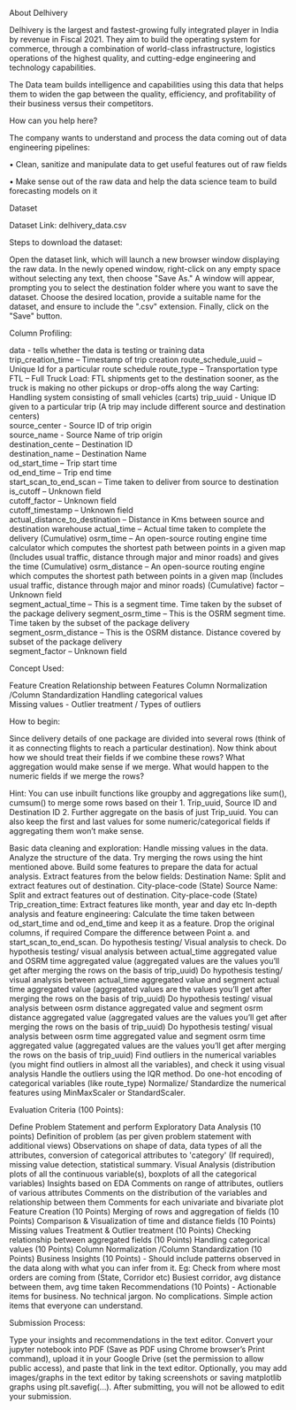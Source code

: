 About Delhivery

Delhivery is the largest and fastest-growing fully integrated player in India by revenue in Fiscal 2021. They aim to build the operating system for commerce, through a combination of world-class infrastructure, logistics operations of the highest quality, and cutting-edge engineering and technology capabilities. 

The Data team builds intelligence and capabilities using this data that helps them to widen the gap between the quality, efficiency, and profitability of their business versus their competitors.

 

 

How can you help here?

The company wants to understand and process the data coming out of data engineering pipelines: 

• Clean, sanitize and manipulate data to get useful features out of raw fields

• Make sense out of the raw data and help the data science team to build forecasting models on it

 

 

Dataset

Dataset Link:  delhivery_data.csv

Steps to download the dataset:

Open the dataset link, which will launch a new browser window displaying the raw data.
In the newly opened window, right-click on any empty space without selecting any text, then choose "Save As."
A window will appear, prompting you to select the destination folder where you want to save the dataset.
Choose the desired location, provide a suitable name for the dataset, and ensure to include the ".csv" extension. Finally, click on the "Save" button. 
 

Column Profiling:

data - tells whether the data is testing or training data                         
trip_creation_time – Timestamp of trip creation
route_schedule_uuid – Unique Id for a particular route schedule
route_type – Transportation type 
FTL – Full Truck Load: FTL shipments get to the destination sooner, as the truck is making no other pickups or drop-offs along the way
Carting: Handling system consisting of small vehicles (carts)
trip_uuid - Unique ID given to a particular trip   (A trip may include different source and destination centers)                
source_center - Source ID of trip origin                 
source_name - Source Name of trip origin                    
destination_cente – Destination ID         
destination_name – Destination Name              
od_start_time – Trip start time                
od_end_time –  Trip end time                                
start_scan_to_end_scan – Time taken to deliver from source to destination    
is_cutoff – Unknown field                   
cutoff_factor  – Unknown field                       
cutoff_timestamp –  Unknown field             
actual_distance_to_destination – Distance in Kms between source and destination warehouse
actual_time –  Actual time taken to complete the delivery (Cumulative)
osrm_time – An open-source routing engine time calculator which computes the shortest path between points in a given map (Includes usual traffic, distance through major and minor roads) and gives the time (Cumulative)
osrm_distance – An open-source routing engine which computes the shortest path between points in a given map (Includes usual traffic, distance through major and minor roads) (Cumulative)
factor  –  Unknown field                 
segment_actual_time – This is a segment time. Time taken by the subset of the package delivery
segment_osrm_time –  This is the OSRM segment time. Time taken by the subset of the package delivery      
segment_osrm_distance –   This is the OSRM distance. Distance covered by subset of the package delivery       
segment_factor – Unknown field    
 
Concept Used: 

Feature Creation
Relationship between Features
Column Normalization /Column Standardization 
Handling categorical values  
Missing values - Outlier treatment / Types of outliers
 

 

How to begin:

Since delivery details of one package are divided into several rows (think of it as connecting flights to reach a particular destination). Now think about how we should treat their fields if we combine these rows? What aggregation would make sense if we merge. What would happen to the numeric fields if we merge the rows? 

Hint: You can use inbuilt functions like groupby and aggregations like sum(), cumsum() to merge some rows based on their 1. Trip_uuid, Source ID and Destination ID 2. Further aggregate on the basis of just Trip_uuid. You can also keep the first and last values for some numeric/categorical fields if aggregating them won’t make sense.

 

Basic data cleaning and exploration:
Handle missing values in the data.
Analyze the structure of the data.
Try merging the rows using the hint mentioned above.
Build some features to prepare the data for actual analysis. Extract features from the below fields:
Destination Name: Split and extract features out of destination. City-place-code (State)
Source Name: Split and extract features out of destination. City-place-code (State)
Trip_creation_time: Extract features like month, year and day etc
In-depth analysis and feature engineering:
Calculate the time taken between od_start_time and od_end_time and keep it as a feature. Drop the original columns, if required
Compare the difference between Point a. and start_scan_to_end_scan. Do hypothesis testing/ Visual analysis to check.
Do hypothesis testing/ visual analysis between actual_time aggregated value  and OSRM time aggregated value (aggregated values are the values you’ll get after merging the  rows on the basis of trip_uuid) 
Do hypothesis testing/ visual analysis between actual_time aggregated value  and segment actual time aggregated value (aggregated values are the values you’ll get after merging the rows on the basis of trip_uuid) 
Do hypothesis testing/ visual analysis between osrm distance aggregated value  and segment osrm distance aggregated value (aggregated values are the values you’ll get after merging the rows on the basis of trip_uuid) 
Do hypothesis testing/ visual analysis between osrm time aggregated value  and segment osrm time aggregated value (aggregated values are the values you’ll get after merging the rows on the basis of trip_uuid) 
Find outliers in the numerical variables (you might find outliers in almost all the variables), and check it using visual analysis 
Handle the outliers using the IQR method.
Do one-hot encoding of categorical variables (like route_type)
Normalize/ Standardize the numerical features using MinMaxScaler or StandardScaler.
 

Evaluation Criteria (100 Points):

Define Problem Statement and perform Exploratory Data Analysis (10 points)
Definition of problem (as per given problem statement with additional views)
Observations on shape of data, data types of all the attributes, conversion of categorical attributes to 'category' (If required), missing value detection, statistical summary.
Visual Analysis (distribution plots of all the continuous variable(s), boxplots of all the categorical variables)
Insights based on EDA 
Comments on range of attributes, outliers of various attributes 
Comments on the distribution of the variables and relationship between them
Comments for each univariate and bivariate plot
Feature Creation (10 Points)
Merging of rows and aggregation of fields (10 Points)
Comparison & Visualization of time and distance fields (10 Points)
Missing values Treatment & Outlier treatment (10 Points)
Checking relationship between aggregated fields (10 Points)
Handling categorical values  (10 Points)
Column Normalization /Column Standardization (10 Points)
Business Insights (10 Points) - Should include patterns observed in the data along with what you can infer from it. Eg:
Check from where most orders are coming from (State, Corridor etc)
Busiest corridor, avg distance between them, avg time taken
Recommendations (10 Points) - Actionable items for business. No technical jargon. No complications. Simple action items that everyone can understand.
 

Submission Process:

Type your insights and recommendations in the text editor.
Convert your jupyter notebook into PDF (Save as PDF using Chrome browser’s Print command), upload it in your Google Drive (set the permission to allow public access), and paste that link in the text editor.
Optionally, you may add images/graphs in the text editor by taking screenshots or saving matplotlib graphs using plt.savefig(...).
After submitting, you will not be allowed to edit your submission.
